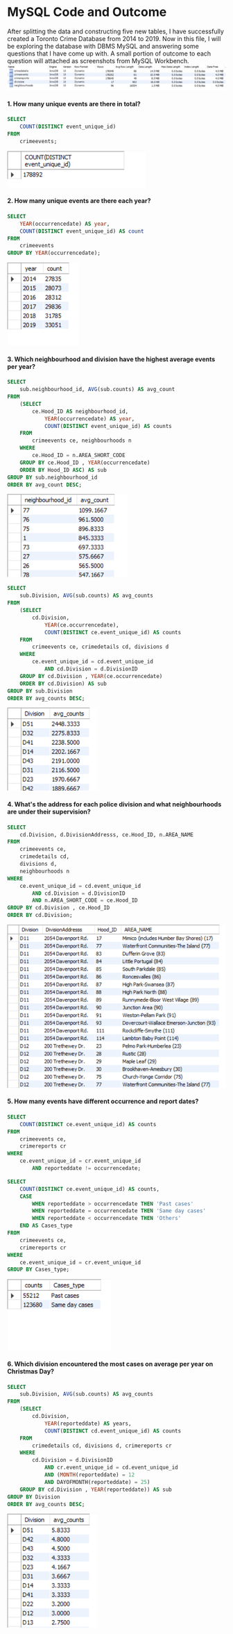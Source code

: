 # MySQL Code and Outcome
After splitting the data and constructing five new tables, I have successfully created a Toronto Crime Database from 2014 to 2019. Now in this file, I will be exploring 
the database with DBMS MySQL and answering some questions that I have come up with. A small portion of outcome to each question will attached as screenshots from MySQL Workbench. 
![alt text](./Outcome/Database.jpg)

#### 1. How many unique events are there in total?
```sql
SELECT 
    COUNT(DISTINCT event_unique_id)
FROM
    crimeevents;
```
![alt text](./Outcome/1.png)

#### 2. How many unique events are there each year?
```sql
SELECT 
    YEAR(occurrencedate) AS year,
    COUNT(DISTINCT event_unique_id) AS count
FROM
    crimeevents
GROUP BY YEAR(occurrencedate);
```
![alt text](./Outcome/2.png)

#### 3. Which neighbourhood and division have the highest average events per year? 
```sql
SELECT 
    sub.neighbourhood_id, AVG(sub.counts) AS avg_count
FROM
    (SELECT 
        ce.Hood_ID AS neighbourhood_id,
            YEAR(occurrencedate) AS year,
            COUNT(DISTINCT event_unique_id) AS counts
    FROM
        crimeevents ce, neighbourhoods n
    WHERE
        ce.Hood_ID = n.AREA_SHORT_CODE
    GROUP BY ce.Hood_ID , YEAR(occurrencedate)
    ORDER BY Hood_ID ASC) AS sub
GROUP BY sub.neighbourhood_id
ORDER BY avg_count DESC;
```
![alt text](./Outcome/3.png)

```sql
SELECT 
    sub.Division, AVG(sub.counts) AS avg_counts
FROM
    (SELECT 
        cd.Division,
            YEAR(ce.occurrencedate),
            COUNT(DISTINCT ce.event_unique_id) AS counts
    FROM
        crimeevents ce, crimedetails cd, divisions d
    WHERE
        ce.event_unique_id = cd.event_unique_id
            AND cd.Division = d.DivisionID
    GROUP BY cd.Division , YEAR(ce.occurrencedate)
    ORDER BY cd.Division) AS sub
GROUP BY sub.Division
ORDER BY avg_counts DESC;
```
![alt text](./Outcome/32.png)

#### 4. What's the address for each police division and what neighbourhoods are under their supervision?
```sql
SELECT 
    cd.Division, d.DivisionAddresss, ce.Hood_ID, n.AREA_NAME
FROM
    crimeevents ce,
    crimedetails cd,
    divisions d,
    neighbourhoods n
WHERE
    ce.event_unique_id = cd.event_unique_id
        AND cd.Division = d.DivisionID
        AND n.AREA_SHORT_CODE = ce.Hood_ID
GROUP BY cd.Division , ce.Hood_ID
ORDER BY cd.Division;
```
![alt text](./Outcome/4.png)

#### 5. How many events have different occurrence and report dates? 
```sql
SELECT 
    COUNT(DISTINCT ce.event_unique_id) AS counts
FROM
    crimeevents ce,
    crimereports cr
WHERE
    ce.event_unique_id = cr.event_unique_id
        AND reporteddate != occurrencedate;
```

```sql
SELECT 
    COUNT(DISTINCT ce.event_unique_id) AS counts,
    CASE
        WHEN reporteddate > occurrencedate THEN 'Past cases'
        WHEN reporteddate = occurrencedate THEN 'Same day cases'
        WHEN reporteddate < occurrencedate THEN 'Others'
    END AS Cases_type
FROM
    crimeevents ce,
    crimereports cr
WHERE
    ce.event_unique_id = cr.event_unique_id
GROUP BY Cases_type;
```
![alt text](./Outcome/5.png)

#### 6. Which division encountered the most cases on average per year on Christmas Day? 
```sql
SELECT 
    sub.Division, AVG(sub.counts) AS avg_counts
FROM
    (SELECT 
        cd.Division,
            YEAR(reporteddate) AS years,
            COUNT(DISTINCT cd.event_unique_id) AS counts
    FROM
        crimedetails cd, divisions d, crimereports cr
    WHERE
        cd.Division = d.DivisionID
            AND cr.event_unique_id = cd.event_unique_id
            AND (MONTH(reporteddate) = 12
            AND DAYOFMONTH(reporteddate) = 25)
    GROUP BY cd.Division , YEAR(reporteddate)) AS sub
GROUP BY Division
ORDER BY avg_counts DESC;
```
![alt text](./Outcome/6.png)

